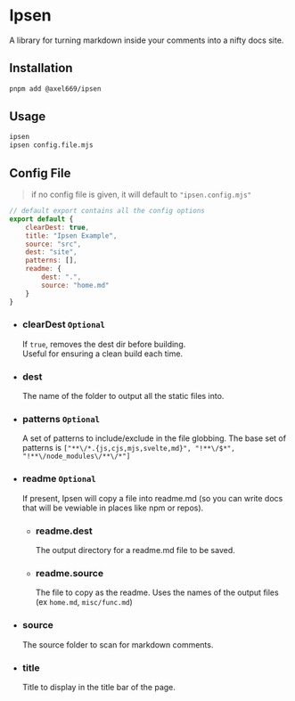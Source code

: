 # Ipsen

A library for turning markdown inside your comments into a nifty docs site.

## Installation
```bash
pnpm add @axel669/ipsen
```

## Usage
```bash
ipsen
ipsen config.file.mjs
```

## Config File
> if no config file is given, it will default to `"ipsen.config.mjs"`

```js
// default export contains all the config options
export default {
    clearDest: true,
    title: "Ipsen Example",
    source: "src",
    dest: "site",
    patterns: [],
    readme: {
        dest: ".",
        source: "home.md"
    }
}
```

- ### clearDest `Optional`
    If `true`, removes the dest dir before building.  
    Useful for ensuring a clean build each time.

- ### dest
    The name of the folder to output all the static files into.

- ### patterns `Optional`
    A set of patterns to include/exclude in the file globbing. The base set of
    patterns is
    `["**\/*.{js,cjs,mjs,svelte,md}", "!**\/$*", "!**\/node_modules\/**\/*"]`

- ### readme `Optional`
    If present, Ipsen will copy a file into readme.md (so you can write docs
    that will be vewiable in places like npm or repos).
    - ### readme.dest
        The output directory for a readme.md file to be saved.

    - ### readme.source
        The file to copy as the readme. Uses the names of the output files (ex
        `home.md`, `misc/func.md`)

- ### source
    The source folder to scan for markdown comments.

- ### title
    Title to display in the title bar of the page.